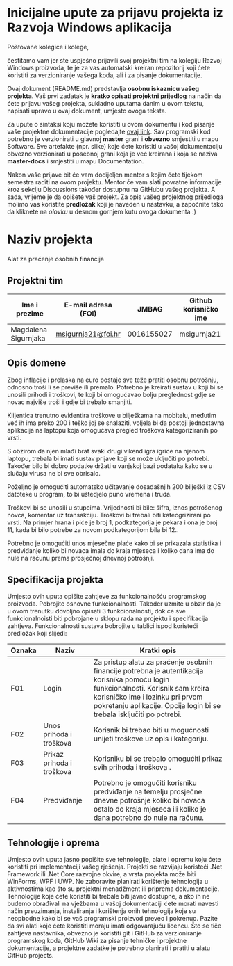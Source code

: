 # Inicijalne upute za prijavu projekta iz Razvoja Windows aplikacija

Poštovane kolegice i kolege, 

čestitamo vam jer ste uspješno prijavili svoj projektni tim na kolegiju Razvoj Windows proizvoda, te je za vas automatski kreiran repozitorij koji ćete koristiti za verzioniranje vašega koda, ali i za pisanje dokumentacije.

Ovaj dokument (README.md) predstavlja **osobnu iskaznicu vašeg projekta**. Vaš prvi zadatak je **kratko opisati projektni prijedlog** na način da ćete prijavu vašeg projekta, sukladno uputama danim u ovom tekstu, napisati upravo u ovaj dokument, umjesto ovoga teksta.

Za upute o sintaksi koju možete koristiti u ovom dokumentu i kod pisanje vaše projektne dokumentacije pogledajte [ovaj link](https://guides.github.com/features/mastering-markdown/).
Sav programski kod potrebno je verzionirati u glavnoj **master** grani i **obvezno** smjestiti u mapu Software. Sve artefakte (npr. slike) koje ćete koristiti u vašoj dokumentaciju obvezno verzionirati u posebnoj grani koja je već kreirana i koja se naziva **master-docs** i smjestiti u mapu Documentation.

Nakon vaše prijave bit će vam dodijeljen mentor s kojim ćete tijekom semestra raditi na ovom projektu. Mentor će vam slati povratne informacije kroz sekciju Discussions također dostupnu na GitHubu vašeg projekta. A sada, vrijeme je da opišete vaš projekt. Za opis vašeg projektnog prijedloga molimo vas koristite **predložak** koji je naveden u nastavku, a započnite tako da kliknete na *olovku* u desnom gornjem kutu ovoga dokumenta :) 

# Naziv projekta
Alat za praćenje osobnih financija

## Projektni tim

Ime i prezime | E-mail adresa (FOI) | JMBAG | Github korisničko ime
------------  | ------------------- | ----- | ---------------------
Magdalena Sigurnjaka | msigurnja21@foi.hr | 0016155027 | msigurnja21

## Opis domene
Zbog inflacije i prelaska na euro postaje sve teže pratiti osobnu potrošnju, odnosno troši li se previše ili premalo. Potrebno je kreirati sustav u koji bi se unosili prihodi i troškovi, te koji bi omogućavao bolju preglednost gdje se novac najviše troši i gdje bi trebalo smanjiti.

Klijentica trenutno evidentira troškove u bilješkama na mobitelu, međutim već ih ima preko 200 i teško joj se snalaziti, voljela bi da postoji jednostavna aplikacija na laptopu koja omogućava pregled troškova kategoriziranih po vrsti.

S obzirom da njen mlađi brat svaki drugi vikend igra igrice na njenom laptopu, trebala bi imati sustav prijave koji se može uključiti po potrebi. Također bilo bi dobro podatke držati u vanjskoj bazi podataka kako se u slučaju virusa ne bi sve obrisalo.

Poželjno je omogućiti automatsko učitavanje dosadašnjih 200 bilješki iz CSV datoteke u program, to bi uštedjelo puno vremena i truda.

Troškovi bi se unosili u stupcima. Vrijednosti bi bile: šifra, iznos potrošenog novca, komentar uz transakciju.
Troškovi bi trebali biti kateogrizirani po vrsti. Na primjer hrana i piće je broj 1, podkategorija je pekara i ona je broj 11, kada bi bilo potrebe za novom podkategorijom bila bi 12.. 

Potrebno je omogućiti unos mjesečne plaće kako bi se prikazala statistika i predviđanje koliko bi novaca imala do kraja mjeseca i koliko dana ima do nule na računu prema prosječnoj dnevnoj potrošnji.


## Specifikacija projekta
Umjesto ovih uputa opišite zahtjeve za funkcionalnošću programskog proizvoda. Pobrojite osnovne funkcionalnosti. Također uzmite u obzir da je u ovom trenutku dovoljno opisati 3 funkcionalnosti, dok će sve funkcionalnoisti biti pobrojane u sklopu rada na projektu i specifikacija zahtjeva. Funkcionalnosti sustava bobrojite u tablici ispod koristeći predložak koji slijedi:


Oznaka | Naziv | Kratki opis 
------ | ----- | ----------- 
F01 | Login | Za pristup alatu za praćenje osobnih financije potrebna je autentikacija korisnika pomoću login funkcionalnosti. Korisnik sam kreira korisničko ime i lozinku pri prvom pokretanju aplikacije. Opcija login bi se trebala isključiti po potrebi.
F02 | Unos prihoda i troškova |  Korisnik bi trebao biti u mogućnosti unijeti troškove uz opis i kategoriju.
F03 | Prikaz prihoda i troškova | Korisniku bi se trebalo omogućiti prikaz svih prihoda i troškova .
F04 | Predviđanje | Potrebno je omogućiti korisniku predviđanje na temelju prosječne dnevne potrošnje koliko bi novaca ostalo do kraja mjeseca ili koliko je dana potrebno do nule na računu.

## Tehnologije i oprema
Umjesto ovih uputa jasno popišite sve tehnologije, alate i opremu koju ćete koristiti pri implementaciji vašeg rješenja. Projekti se razvijaju koristeći .Net Framework ili .Net Core razvojne okvire, a vrsta projekta može biti WinForms, WPF i UWP. Ne zaboravite planirati korištenje tehnologija u aktivnostima kao što su projektni menadžment ili priprema dokumentacije. Tehnologije koje ćete koristiti bi trebale biti javno dostupne, a ako ih ne budemo obrađivali na vježbama u vašoj dokumentaciji ćete morati navesti način preuzimanja, instaliranja i korištenja onih tehnologija koje su neopbodne kako bi se vaš programski proizvod preveo i pokrenuo. Pazite da svi alati koje ćete koristiti moraju imati odgovarajuću licencu. Što se tiče zahtjeva nastavnika, obvezno je koristiti git i GitHub za verzioniranje programskog koda, GitHub Wiki za pisanje tehničke i projektne dokumentacije, a projektne zadatke je potrebno planirati i pratiti u alatu GitHub projects. 
